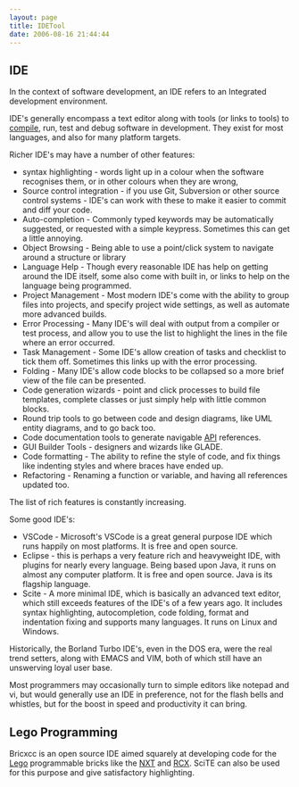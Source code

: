 ```yaml
---
layout: page
title: IDETool
date: 2006-08-16 21:44:44
---
```

## IDE

In the context of software development, an IDE refers to an Integrated development environment.

IDE's generally encompass a text editor along with tools (or links to tools) to [compile](/wiki/compile "To convert source code to executable code"), run, test and debug software in development. They exist for most languages, and also for many platform targets.

Richer IDE's may have a number of other features:

* syntax highlighting - words light up in a colour when the software recognises them, or in other colours when they are wrong,
* Source control integration - if you use Git, Subversion or other source control systems - IDE's can work with these to make it easier to commit and diff your code.
* Auto-completion - Commonly typed keywords may be automatically suggested, or requested with a simple keypress. Sometimes this can get a little annoying.
* Object Browsing - Being able to use a point/click system to navigate around a structure or library
* Language Help - Though every reasonable IDE has help on getting around the IDE itself, some also come with built in, or links to help on the language being programmed.
* Project Management - Most modern IDE's come with the ability to group files into projects, and specify project wide settings, as well as automate more advanced builds.
* Error Processing - Many IDE's will deal with output from a compiler or test process, and allow you to use the list to highlight the lines in the file where an error occurred.
* Task Management - Some IDE's allow creation of tasks and checklist to tick them off. Sometimes this links up with the error processing.
* Folding - Many IDE's allow code blocks to be collapsed so a more brief view of the file can be presented.
* Code generation wizards - point and click processes to build file templates, complete classes or just simply help with little common blocks.
* Round trip tools to go between code and design diagrams, like UML entity diagrams, and to go back too.
* Code documentation tools to generate navigable <a href="/wiki/api.html" title="Acronym: Application Programming Interface">API</a> references.
* GUI Builder Tools - designers and wizards like GLADE.
* Code formatting - The ability to refine the style of code, and fix things like indenting styles and where braces have ended up.
* Refactoring - Renaming a function or variable, and having all references updated too.

The list of rich features is constantly increasing.

Some good IDE's:

* VSCode - Microsoft's VSCode is a great general purpose IDE which runs happily on most platforms. It is free and open source.
* Eclipse - this is perhaps a very feature rich and heavyweight IDE, with plugins for nearly every language. Being based upon Java, it runs on almost any computer platform. It is free and open source. Java is its flagship language.
* Scite - A more minimal IDE, which is basically an advanced text editor, which still exceeds features of the IDE's of a few years ago. It includes syntax highlighting, autocompletion, code folding, format and indentation fixing and supports many languages. It runs on Linux and Windows.

Historically, the Borland Turbo IDE's, even in the DOS era, were the real trend setters, along with EMACS and VIM, both of which still have an unswerving loyal user base.

Most programmers may occasionally turn to simple editors like notepad and vi, but would generally use an IDE in preference, not for the flash bells and whistles, but for the boost in speed and productivity it can bring.

## Lego Programming

Bricxcc is an open source IDE aimed squarely at developing code for the <a href="/wiki/lego.html" title="The best known construction toy">Lego</a> programmable bricks like the <a href="/wiki/nxt.html" title="Legos NeXT generation robotics kit">NXT</a> and <a href="/wiki/rcx.html" title="The Lego Robot Command Explorer">RCX</a>. SciTE can also be used for this purpose and give satisfactory highlighting.
